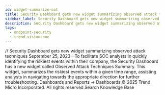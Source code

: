 ```yaml
---
id: widget-summarize-oat
title: Security Dashboard gets new widget summarizing observed attack techniques
sidebar_label: Security Dashboard gets new widget summarizing observed attack techniques
description: Security Dashboard gets new widget summarizing observed attack techniques
tags:
  - endpoint-security
  - trend-vision-one
---
```


/*<![CDATA[*/ $('#title').html($('meta[name=map-description]').attr('content')); /*]]>*/ Security Dashboard gets new widget summarizing observed attack techniques September 25, 2023—To facilitate SOC analysts in quickly identifying the riskiest events within their company, the Security Dashboard has a new widget called Observed Attack Techniques Summary. This widget, summarizes the riskiest events within a given time range, assisting analysts in navigating towards the appropriate direction for further troubleshooting. Dashboards and Reports → Dashboards © 2025 Trend Micro Incorporated. All rights reserved.Search Knowledge Base